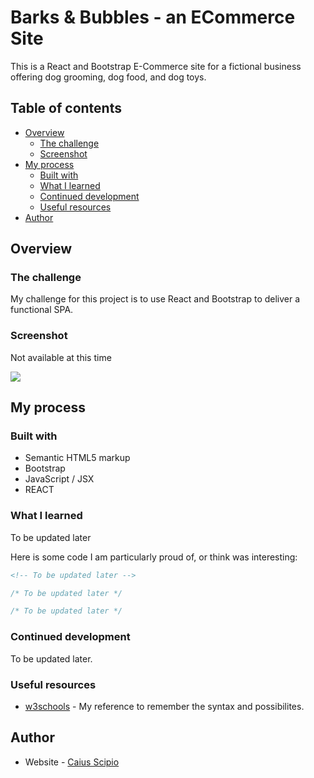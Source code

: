# Barks & Bubbles - an ECommerce Site

This is a React and Bootstrap E-Commerce site for a fictional business offering dog grooming, dog food, and dog toys.

## Table of contents

- [Overview](#overview)
  - [The challenge](#the-challenge)
  - [Screenshot](#screenshot)
- [My process](#my-process)
  - [Built with](#built-with)
  - [What I learned](#what-i-learned)
  - [Continued development](#continued-development)
  - [Useful resources](#useful-resources)
- [Author](#author)

## Overview

### The challenge

My challenge for this project is to use React and Bootstrap to deliver a functional SPA.

### Screenshot

Not available at this time

![](image.png)

## My process

### Built with

- Semantic HTML5 markup
- Bootstrap
- JavaScript / JSX
- REACT

### What I learned

To be updated later

Here is some code I am particularly proud of, or think was interesting:

```html
<!-- To be updated later -->
```
```css
/* To be updated later */
```
```js
/* To be updated later */
```

### Continued development

To be updated later.

### Useful resources

- [w3schools](https://www.w3schools.com/) - My reference to remember the syntax and possibilites.

## Author

- Website - [Caius Scipio](https://caius-scipio.github.io/Portfolio/)
